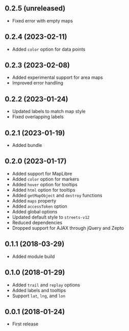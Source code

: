 ## 0.2.5 (unreleased)

- Fixed error with empty maps

## 0.2.4 (2023-02-11)

- Added `color` option for data points

## 0.2.3 (2023-02-08)

- Added experimental support for area maps
- Improved error handling

## 0.2.2 (2023-01-24)

- Updated labels to match map style
- Fixed overlapping labels

## 0.2.1 (2023-01-19)

- Added bundle

## 0.2.0 (2023-01-17)

- Added support for MapLibre
- Added `color` option for markers
- Added `hover` option for tooltips
- Added `html` option for tooltips
- Added `getMapObject` and `destroy` functions
- Added `maps` property
- Added `accessToken` option
- Added global options
- Updated default style to `streets-v12`
- Reduced dependencies
- Dropped support for AJAX through jQuery and Zepto

## 0.1.1 (2018-03-29)

- Added module build

## 0.1.0 (2018-01-29)

- Added `trail` and `replay` options
- Added labels and tooltips
- Support `lat`, `lng`, and `lon`

## 0.0.1 (2018-01-24)

- First release

